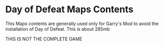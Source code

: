 # Day of Defeat Maps Contents

This Maps contents are generally used only for Garry's Mod to avoid
the installation of Day of Defeat. This is about 285mb

THIS IS NOT THE COMPLETE GAME
